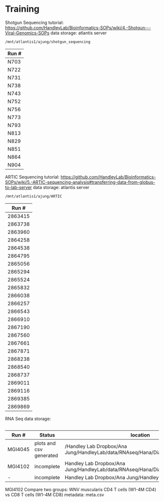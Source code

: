 # Training

Shotgun Sequencing
tutorial: https://github.com/HandleyLab/Bioinformatics-SOPs/wiki/4.-Shotgun---Viral-Genomics-SOPs
data storage: atlantis server
```
/mnt/atlantis1/ajung/shotgun_sequencing
```
| Run #  | 
| ------------- | 
| N703  |
| N722  |
| N731  |
| N738  |
| N743  |
| N752  |
| N756  |
| N773  |
| N793  |
| N813  |
| N829  |
| N851  |
| N864  |
| N904  | 

ARTIC Sequencing
tutorial: https://github.com/HandleyLab/Bioinformatics-SOPs/wiki/5.-ARTIC-sequencing-analysis#transferring-data-from-globus-to-lab-server
data storage: atlantis server 
```
/mnt/atlantis1/ajung/ARTIC
```
| Run #  | 
| ------------- | 
| 2863415  |
| 2863738  |
| 2863960  |
| 2864258  |
| 2864538  |
| 2864795  |
| 2865056  |
| 2865294  |
| 2865524  |
| 2865832  |
| 2866038  |
| 2866257  |
| 2866543  |
| 2866910  |
| 2867190  |
| 2867560  |
| 2867661  |
| 2867871  |
| 2868238  |
| 2868540  |
| 2868737  |
| 2869011  |
| 2869116  |
| 2869385  |
| 2869869  |

RNA Seq
data storage:
```
```
| Run #  | Status | location |
| ------------- | ------------- | ------------- | 
| MGI4045  | plots and csv generated | /Handley Lab Dropbox/Ana Jung/HandleyLab/data/RNAseq/Hana/Diamond_s6491_MGI4045 | 
| MGI4102  | incomplete | Handley Lab Dropbox/Ana Jung/HandleyLab/data/RNAseq/Hana/Diamond_s6507_MGI4102 | 
| -  | incomplete | Handley Lab Dropbox/Ana Jung/HandleyLab/data/RNAseq/Hana | 

MGI4102
Compare two groups: WNV muscularis CD4  T cells (W1-4M CD4) vs CD8  T cells (W1-4M CD8)
metadata: meta.csv

